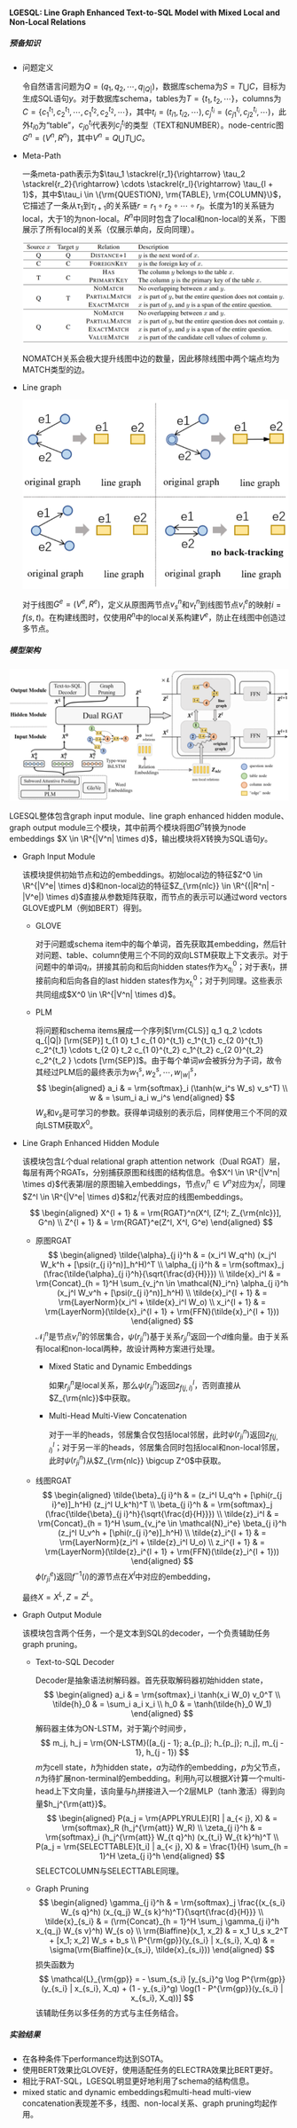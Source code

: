 #### LGESQL: Line Graph Enhanced Text-to-SQL Model with Mixed Local and Non-Local Relations

##### 预备知识

* 问题定义

  令自然语言问题为$Q = (q_1, q_2, \cdots, q_{|Q|})$，数据库schema为$S = T \bigcup C$，目标为生成SQL语句$y$。对于数据库schema，tables为$T = \{t_1, t_2, \cdots\}$，columns为$C = \{c_1^{t_1}, c_2^{t_1}, \cdots, c_1^{t_2}, c_2^{t_2}, \cdots\}$，其中$t_i = (t_{i 1}, t_{i 2}, \cdots), c_j^{t_i} = (c_{j 1}^{t_i}, c_{j 2}^{t_i}, \cdots)$，此外$t_{i 0}$为“table”，$c_{j 0}^{t_i}$代表列$c_j^{t_i}$的类型（TEXT和NUMBER）。node-centric图$G^n = (V^n, R^n)$，其中$V^n = Q \bigcup T \bigcup C$。

* Meta-Path

  一条meta-path表示为$\tau_1 \stackrel{r_1}{\rightarrow} \tau_2 \stackrel{r_2}{\rightarrow} \cdots \stackrel{r_l}{\rightarrow} \tau_{l + 1}$，其中$\tau_i \in \{\rm{QUESTION}, \rm{TABLE}, \rm{COLUMN}\}$，它描述了一条从$\tau_1$到$\tau_{l + 1}$的关系链$r = r_1 \circ r_2 \circ \cdots \circ r_l$。长度为1的关系链为local，大于1的为non-local。$R^n$中同时包含了local和non-local的关系，下图展示了所有local的关系（仅展示单向，反向同理）。

  ![local](asset/local.png)

  NOMATCH关系会极大提升线图中边的数量，因此移除线图中两个端点均为MATCH类型的边。

* Line graph

  ![line_graph](asset/line_graph.png)

  对于线图$G^e = (V^e, R^e)$，定义从原图两节点$v_s^n$和$v_t^n$到线图节点$v_i^e$的映射$i = f(s, t)$。在构建线图时，仅使用$R^n$中的local关系构建$V^e$，防止在线图中创造过多节点。

##### 模型架构

![model](asset/model.png)

LGESQL整体包含graph input module、line graph enhanced hidden module、graph output module三个模块，其中前两个模块将图$G^n$转换为node embeddings $X \in \R^{|V^n| \times d}$，输出模块将$X$转换为SQL语句$y$。

* Graph Input Module

  该模块提供初始节点和边的embeddings。初始local边的特征$Z^0 \in \R^{|V^e| \times d}$和non-local边的特征$Z_{\rm{nlc}} \in \R^{(|R^n| - |V^e|) \times d}$直接从参数矩阵获取，而节点的表示可以通过word vectors GLOVE或PLM（例如BERT）得到。

  * GLOVE

    对于问题或schema item中的每个单词，首先获取其embedding，然后针对问题、table、column使用三个不同的双向LSTM获取上下文表示。对于问题中的单词$q_i$，拼接其前向和后向hidden states作为$x_{q_i}^0$；对于表$t_i$，拼接前向和后向各自的last hidden states作为$x_{t_i}^0$；对于列同理。这些表示共同组成$X^0 \in \R^{|V^n| \times d}$。

  * PLM

    将问题和schema items展成一个序列$[\rm{CLS}] q_1 q_2 \cdots q_{|Q|} [\rm{SEP}] t_{1 0} t_1 c_{1 0}^{t_1} c_1^{t_1} c_{2 0}^{t_1} c_2^{t_1} \cdots t_{2 0} t_2 c_{1 0}^{t_2} c_1^{t_2} c_{2 0}^{t_2} c_2^{t_2 } \cdots [\rm{SEP}]$。由于每个单词$w$会被拆分为子词，故令其经过PLM后的最终表示为$w_1^s, w_2^s, \cdots, w_{|w|}^s$，
    $$
    \begin{aligned}
    a_i & = \rm{softmax}_i (\tanh(w_i^s W_s) v_s^T) \\
    w & = \sum_i a_i w_i^s
    \end{aligned}
    $$
    $W_s$和$v_s$是可学习的参数。获得单词级别的表示后，同样使用三个不同的双向LSTM获取$X^0$。

* Line Graph Enhanced Hidden Module

  该模块包含$L$个dual relational graph attention network（Dual RGAT）层，每层有两个RGATs，分别捕获原图和线图的结构信息。令$X^l \in \R^{|V^n| \times d}$代表第$l$层的原图输入embeddings，节点$v_i^n \in V^n$对应为$x_i^l$，同理$Z^l \in \R^{|V^e| \times d}$和$z_i^l$代表对应的线图embeddings。
  $$
  \begin{aligned}
  X^{l + 1} & = \rm{RGAT}^n(X^l, [Z^l; Z_{\rm{nlc}}], G^n) \\
  Z^{l + 1} & = \rm{RGAT}^e(Z^l, X^l, G^e)
  \end{aligned}
  $$

  * 原图RGAT
    $$
    \begin{aligned}
    \tilde{\alpha}_{j i}^h & = (x_i^l W_q^h) (x_j^l W_k^h + [\psi(r_{j i}^n)]_h^H)^T \\
    \alpha_{j i}^h & = \rm{softmax}_j (\frac{\tilde{\alpha}_{j i}^h}{\sqrt{\frac{d}{H}}}) \\
    \tilde{x}_i^l & = \rm{Concat}_{h = 1}^H \sum_{v_j^n \in \mathcal{N}_i^n} \alpha_{j i}^h (x_j^l W_v^h + [\psi(r_{j i}^n)]_h^H) \\
    \tilde{x}_i^{l + 1} & = \rm{LayerNorm}(x_i^l + \tilde{x}_i^l W_o) \\
    x_i^{l + 1} & = \rm{LayerNorm}(\tilde{x}_i^{l + 1} + \rm{FFN}(\tilde{x}_i^{l + 1}))
    \end{aligned}
    $$
    $\mathcal{N}_i^n$是节点$v_i^n$的邻居集合，$\psi(r_{j i}^n)$基于关系$r_{j i}^n$返回一个$d$维向量。由于关系有local和non-local两种，故设计两种方案进行处理。

    * Mixed Static and Dynamic Embeddings

      如果$r_{j i}^n$是local关系，那么$\psi(r_{j i}^n)$返回$z_{f(j, i)}^l$，否则直接从$Z_{\rm{nlc}}$中获取。

    * Multi-Head Multi-View Concatenation

      对于一半的heads，邻居集合仅包括local邻居，此时$\psi(r_{j i}^n)$返回$z_{f(j, i)}^l$；对于另一半的heads，邻居集合同时包括local和non-local邻居，此时$\psi(r_{j i}^n)$从$Z_{\rm{nlc}} \bigcup Z^0$中获取。

  * 线图RGAT
    $$
    \begin{aligned}
    \tilde{\beta}_{j i}^h & = (z_i^l U_q^h + [\phi(r_{j i}^e)]_h^H) (z_j^l U_k^h)^T \\
    \beta_{j i}^h & = \rm{softmax}_j (\frac{\tilde{\beta}_{j i}^h}{\sqrt{\frac{d}{H}}}) \\
    \tilde{z}_i^l & = \rm{Concat}_{h = 1}^H \sum_{v_j^e \in \mathcal{N}_i^e} \beta_{j i}^h (z_j^l U_v^h + [\phi(r_{j i}^e)]_h^H) \\
    \tilde{z}_i^{l + 1} & = \rm{LayerNorm}(z_i^l + \tilde{z}_i^l U_o) \\
    z_i^{l + 1} & = \rm{LayerNorm}(\tilde{z}_i^{l + 1} + \rm{FFN}(\tilde{z}_i^{l + 1}))
    \end{aligned}
    $$
    $\phi(r_{j i}^e)$返回$f^{-1}(i)$的源节点在$X^l$中对应的embedding，

  最终$X = X^L, Z = Z^L$。

* Graph Output Module

  该模块包含两个任务，一个是文本到SQL的decoder，一个负责辅助任务graph pruning。

  * Text-to-SQL Decoder

    Decoder是抽象语法树解码器。首先获取解码器初始hidden state，
    $$
    \begin{aligned}
    a_i & = \rm{softmax}_i \tanh(x_i W_0) v_0^T \\
    \tilde{h}_0 & = \sum_i a_i x_i \\
    h_0 & = \tanh(\tilde{h}_0 W_1)
    \end{aligned}
    $$
    解码器主体为ON-LSTM，对于第$j$个时间步，
    $$
    m_j, h_j = \rm{ON-LSTM}([a_{j - 1}; a_{p_j}; h_{p_j}; n_j], m_{j - 1}, h_{j - 1})
    $$
    $m$为cell state，$h$为hidden state，$a$为动作的embedding，$p$为父节点，$n$为待扩展non-terminal的embedding。利用$h_j$可以根据$X$计算一个multi-head上下文向量，该向量与$h_j$拼接进入一个2层MLP（$\tanh$激活）得到向量$h_j^{\rm{att}}$。
    $$
    \begin{aligned}
    P(a_j = \rm{APPLYRULE}[R] | a_{< j}, X) & = \rm{softmax}_R (h_j^{\rm{att}} W_R) \\
    \zeta_{j i}^h & = \rm{softmax}_i (h_j^{\rm{att}} W_{t q}^h) (x_{t_i} W_{t k}^h)^T \\
    P(a_j = \rm{SELECTTABLE}[t_i] | a_{< j}, X) & = \frac{1}{H} \sum_{h = 1}^H \zeta_{j i}^h
    \end{aligned}
    $$
    SELECTCOLUMN与SELECTTABLE同理。

  * Graph Pruning
    $$
    \begin{aligned}
    \gamma_{j i}^h & = \rm{softmax}_j \frac{(x_{s_i} W_{s q}^h) (x_{q_j} W_{s k}^h)^T}{\sqrt{\frac{d}{H}}} \\
    \tilde{x}_{s_i} & = (\rm{Concat}_{h = 1}^H \sum_j \gamma_{j i}^h x_{q_j} W_{s v}^h) W_{s o} \\
    \rm{Biaffine}(x_1, x_2) & = x_1 U_s x_2^T + [x_1; x_2] W_s + b_s \\
    P^{\rm{gp}}(y_{s_i} | x_{s_i}, X_q) & = \sigma(\rm{Biaffine}(x_{s_i}, \tilde{x}_{s_i}))
    \end{aligned}
    $$
    损失函数为
    $$
    \mathcal{L}_{\rm{gp}} = - \sum_{s_i} [y_{s_i}^g \log P^{\rm{gp}}(y_{s_i} | x_{s_i}, X_q) + (1 - y_{s_i}^g) \log(1 - P^{\rm{gp}}(y_{s_i} | x_{s_i}, X_q))]
    $$
    该辅助任务以多任务的方式与主任务结合。

##### 实验结果

* 在各种条件下performance均达到SOTA。
* 使用BERT效果比GLOVE好，使用适配任务的ELECTRA效果比BERT更好。
* 相比于RAT-SQL，LGESQL明显更好地利用了schema的结构信息。
* mixed static and dynamic embeddings和multi-head multi-view concatenation表现差不多，线图、non-local关系、graph pruning均起作用。
